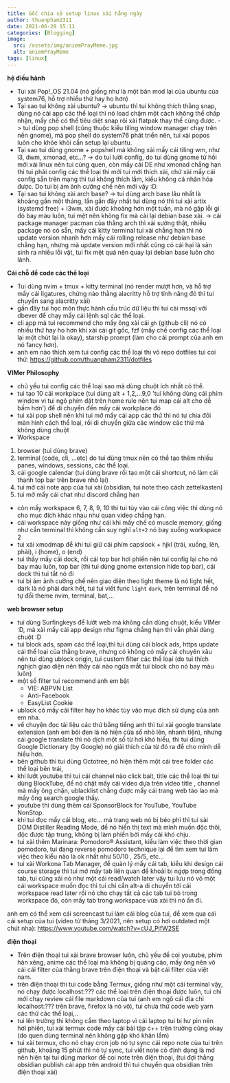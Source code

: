```yaml
---
title: Gốc chia sẻ setup linux sài hằng ngày
author: thuanpham2311
date: 2021-06-20 15:11
categories: [Blogging]
image:
  src: /assets/img/aniemPrayMeme.jpg
  alt: aniemPrayMeme
tags: [linux]
---
```


**hệ điều hành**
- Tui xài Pop!_OS 21.04 (nó giống như là một bản mod lại của ubuntu của system76, hỗ trợ nhiều thứ hay ho hơn)
- Tại sao tui không xài ubuntu?
-> ubuntu thì tui không thích thằng snap, dùng nó cài app các thể loại thì nó load chậm một cách không thể chấp nhận, mấy chế có thể tiêu diệt snap rôi xài flatpak thay thế cũng được.
-> tui dùng pop shell (cũng thuộc kiểu tiling window manager chạy trên nền gnome), mà pop shell do system76 phát triển nên, tui xài popos luôn cho khỏe khỏi cần setup lại ubuntu.
- Tại sao tui dùng gnome + popshell mà không xài mấy cái tiling wm, như i3, dwm, xmonad, etc...?
-> do tui lười config, do tui dùng gnome từ hồi mới xài linux nên tui cũng quen, còn mấy cái DE như xmonad chẳng hạn thì tui phải config các thể loại thì mới tui mới thích xài, chứ xài mấy cái config sẵn trên mạng thì tui không thích lắm, kiểu không cá nhân hóa được. Do tui bị ám ảnh cưỡng chế nên mới vậy :D.
- Tại sao tui không xài arch base?
-> tui dùng arch base lâu nhất là khoảng gần một tháng, lần gần đây nhất tui dùng nó thì tui xài artix (systemd free) + i3wm, xài được khoảng hơn một tuần, mà nó gặp lỗi gì đó bay màu luôn, tui mệt nên không fix mà cài lại debian base xài.
-> cái package manager pacman của thằng arch thì xài sướng thật, nhiều package nó có sẵn, mấy cái kitty terminal tui xài chẳng hạn thì nó update version nhanh hơn mấy cái rolling release như debian base chẳng hạn, nhưng mà update version mới nhất cũng có cái hại là sản sinh ra nhiều lỗi vặt, tui fix mệt quá nên quay lại debian base luôn cho lành.

**Cái chỗ để code các thể loại**
- Tui dùng nvim + tmux + kitty terminal (nó render mượt hơn, và hỗ trợ mấy cái ligatures, chừng nào thằng alacritty hỗ trợ tính năng đó thì tui chuyển sang alacritty xài)
- gần đây tui học môn thực hành cấu trúc dữ liệu thì tui cài mssql với dbever để chạy mấy cái lệnh sql các thể loại.
- cli app mà tui recommend cho mấy ông xài cái `gh` (github cli) nó có nhiều thứ hay ho hơn khi xài cái git gốc, fzf (mấy chế config các thể loại lại một chút lại là okay), starship prompt (làm cho cái prompt của anh em nó fancy hơn).
- anh em nào thích xem tui config các thể loại thì vô repo dotfiles tui coi thử: <https://github.com/thuanpham2311/dotfiles>

**VIMer Philosophy**
- chủ yếu tui config các thể loại sao mà dùng chuột ích nhất có thể.
- tui tạo 10 cái workplace (tui dùng alt + 1,2,...9,0 'tui không dùng cái phím window vì tui ngõ phím đặt trên home rule nên tui map cái alt cho dễ bấm hơn') để di chuyển đến mấy cái workplace đó
- tui xài pop shell nên khi tui mở mấy cái app các thứ thì nó tự chia đôi màn hình cách thể loại, rồi di chuyển giữa các window các thứ mà không dùng chuột
- Workspace
1. browser (tui dùng brave)
2. terminal (code, cli, ...etc) do tui dùng tmux nên có thể tạo thêm nhiều panes, windows, sessions, các thể loại.
3. cái google calendar (tui dùng brave rồi tạo một cái shortcut, nó làm cái thanh top bar trên brave nhỏ lại)
4. tui mở cái note app của tui xài (obsidian, tui note theo cách zettelkasten)
5. tui mở mấy cái chat như discord chẳng hạn
- còn mấy workspace 6, 7, 8, 9, 10 thì tui tùy vào cái công việc thì dùng nó cho mục đích khác nhau như quan video chẳng hạn.
- cái workspace này giống như cái khi mấy chế có muscle memory, giống như cần terminal thì không cần suy nghĩ `alt+2` nó bay xuống workspace 2
- tui xài xmodmap để khi tui giữ cái phím capslock + hjkl (trái, xuống, lên, phải), i (home), o (end)
- tui thấy mấy cái dock, rồi cái top bar hơi phiền nên tui config lại cho nó bay màu luôn, top bar (thì tui dùng gnome extension hide top bar), cái dock thì tui tắt nó đi
- tui bị ám ảnh cưỡng chế nên giao diện theo light theme là nó light hết, dark là nó phải dark hết, tui tui viết func `light` `dark`, trên terminal để nó tự đổi theme nvim, terminal, bat,...

**web browser setup**
- tui dùng Surfingkeys để lướt web mà không cần dùng chuột, kiểu VIMer :D, mà xài mấy cái app design như figma chẳng hạn thì vẫn phải dùng chuột :D
- tui block ads, spam các thể loại,thì tui dùng cái block ads, https update cái thể loại của thằng brave, nhưng có không có mấy cái chuyên xâu nên tui dùng ublock origin, tui custom filter các thể loại (do tui thích nghịch giao diện nên thấy cái nào ngứa mắt tui block cho nó bay màu luôn)
- một số filter tui recommend anh em bật
    * VIE: ABPVN List
    * Anti-Facebook
    * EasyList Cookie
- ublock có mấy cái filter hay ho khác tùy vào mục đích sử dụng của anh em nha.
- về chuyện đọc tài liệu các thứ bằng tiếng anh thì tui xài google translate extension (anh em bôi đen là nó hiện cửa sổ nhỏ lên, nhanh tiện), nhưng cái google translate thì nó dịch một số từ hơi khó hiểu, thì tui dùng Google Dictionary (by Google) nó giải thích của từ đó ra để cho mình dễ hiểu hơn.
- bên github thì tui dùng Octotree, nó hiện thêm một cái tree folder các thể loại bên trái,
- khi lướt youtube thì tui cái channel nào click bait, title các thể loại thì tui dùng BlockTube, để nó chặt mấy cái video dựa trên video title , channel mà mấy ông chặn, ublacklist chẳng được mấy cái trang web tào lao mà mấy ông search google thấy.
- youtube thì dùng thêm cái SponsorBlock for YouTube, YouTube NonStop.
- khi tui đọc mấy cái blog, etc... mà trang web nó bị béo phì thì tui sài DOM Distiller Reading Mode, để nó hiển thị text mà mình muốn độc thôi, độc được tập trung, không bị làm phiền bởi mấy cái khó chịu.
- tui xài thêm Marinara: Pomodoro® Assistant, kiểu làm việc theo thời gian pomodoro, tui đang reverse pomodoro technique lại để tìm xem tui làm việc theo kiểu nào là ok nhất như 50/10 , 25/5, etc...
- tui xài Workona Tab Manager, để quản lý mấy cái tab, kiểu khi design cái course storage thì tui mở mấy tab liên quan để khoải bị ngợp trong đống tab, tui cũng xài nó như một cái read/watch later vậy tui lưu nó vô một cái workspace muốn đọc thì tui chỉ cần alt-a di chuyển tới cái workspace read later rồi nó cho chạy tất cả các tab tui bỏ trong workspace đó, còn mấy tab trong workspace vừa xài thì nó ẩn đi.

anh em có thể xem cái screencast tui làm cái blog của tui, để xem qua cái cái setup của tui (video từ tháng 3/2021, nên setup có hơi outdated một chút nha): <https://www.youtube.com/watch?v=cUJ_PjfW2SE>

**điện thoại**
- Trên điện thoại tui xài brave browser luôn, chủ yếu để coi youtube, phim hàn xẻng, anime các thể loại mà không bị quảng cáo, mấy ông nên vô cái cái filter của thằng brave trên điện thoại và bật cái filter của việt nam.
- trên điện thoại thì tui code bằng Termux, giống như một cái terminal vậy, nó chạy được localhost:??? các thể loại trên điện thoại được luôn, tui chỉ mới chạy review cái file markdown của tui (anh em ngõ cái địa chỉ localhost:??? trên brave,  firefox là nó vô), tui chưa thử code web yarn các thứ các thể loại,..
- tui lên trường thì không cầm theo laptop vì cái laptop tui bị hư pin nên hơi phiền, tui xài termux code mấy cái bài tập c++ trên trường cũng okay (do quen dùng terminal nên không gặp khó khăn lắm)
- tui xài termux, cho nó chạy cron job nó tự sync cái repo note của tui trên github, khoảng 15 phút thì nó tự sync, tui viết note có định dạng là md nên hiện tại tui dùng markor để coi note trên điện thoại, (tui đợi thằng obsidian publish cái app trên android thì tui chuyển qua obsidian trên điện thoại xài)
